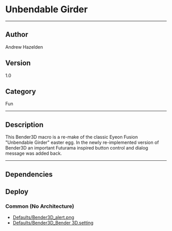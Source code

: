 # Unbendable Girder
___

## Author
Andrew Hazelden

## Version
1.0

## Category
Fun

___

## Description
This Bender3D macro is a re-make of the classic Eyeon Fusion "Unbendable Girder" easter egg. In the newly re-implemented version of Bender3D an important Futurama inspired button control and dialog message was added back.

___

## Dependencies

## Deploy

### Common (No Architecture)

<ul>
<li><a href="https://gitlab.com/WeSuckLess/Reactor/-/blob/master/Atoms/com.AndrewHazelden.UnbendableGirder/Defaults/Bender3D_alert.png?ref_type=heads">Defaults/Bender3D_alert.png</a></li>
<li><a href="https://gitlab.com/WeSuckLess/Reactor/-/blob/master/Atoms/com.AndrewHazelden.UnbendableGirder/Defaults/Bender3D_Bender 3D.setting?ref_type=heads">Defaults/Bender3D_Bender 3D.setting</a></li>
</ul>
